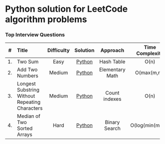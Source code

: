 # Python solution for LeetCode algorithm problems

### Top Interview Questions

| #     | Title                                          | Difficulty | Solution | Approach    | Time Complexity | Space Complexity |
|:-----:|:-----------------------------------------------|:----------:|:--------:|:-----------:|:---------------:|:----------------:|
| 1.    | Two Sum                                        | Easy       |[Python](python/001_Two_Sum.py)   | Hash Table  | O(n) | O(n)|
| 2.    | Add Two Numbers                                | Medium     |[Python](python/002_Add_Two_Numbers.py) | Elementary Math | O(max(m,n))| O(max(m,n))|
| 3.    | Longest Substring Without Repeating Characters | Medium     |[Python](python/003_Longest_Substring_Without_Repeating_Characters.py)| Count indexes | O(n)| O(1)|
|4.     | Median of Two Sorted Arrays                    |Hard        |[Python](python/004_Median_of_Two_Sorted_Arrays.py)|Binary Search |O(log(min(m,n)))|O(1)|
